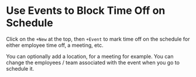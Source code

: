 # Use Events to Block Time Off on Schedule

Click on the `+New` at the top, then `+Event` to mark time off on the schedule
for either employee time off, a meeting, etc.

You can optionally add a location, for a meeting for example.  You can change
the employees / team associated with the event when you go to schedule it.


